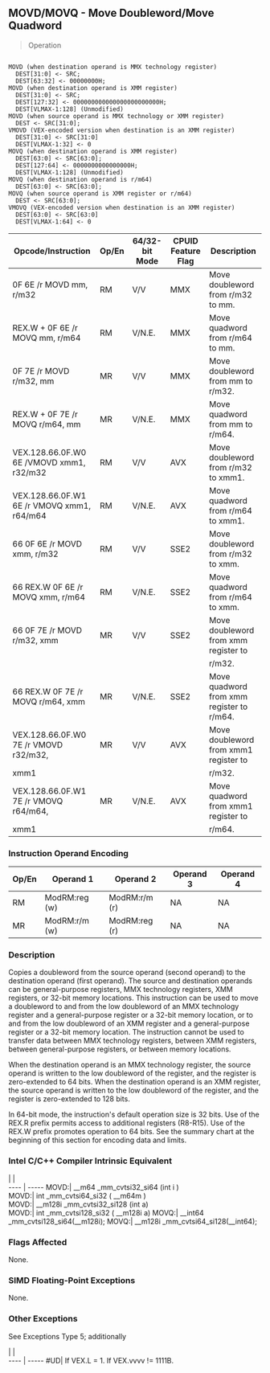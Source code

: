 ## MOVD/MOVQ - Move Doubleword/Move Quadword

> Operation
``` slim

MOVD (when destination operand is MMX technology register)
  DEST[31:0] <- SRC;
  DEST[63:32] <- 00000000H;
MOVD (when destination operand is XMM register)
  DEST[31:0] <- SRC;
  DEST[127:32] <- 000000000000000000000000H;
  DEST[VLMAX-1:128] (Unmodified)
MOVD (when source operand is MMX technology or XMM register)
  DEST <- SRC[31:0];
VMOVD (VEX-encoded version when destination is an XMM register)
  DEST[31:0] <- SRC[31:0]
  DEST[VLMAX-1:32] <- 0
MOVQ (when destination operand is XMM register)
  DEST[63:0] <- SRC[63:0];
  DEST[127:64] <- 0000000000000000H;
  DEST[VLMAX-1:128] (Unmodified)
MOVQ (when destination operand is r/m64)
  DEST[63:0] <- SRC[63:0];
MOVQ (when source operand is XMM register or r/m64)
  DEST <- SRC[63:0];
VMOVQ (VEX-encoded version when destination is an XMM register)
  DEST[63:0] <- SRC[63:0]
  DEST[VLMAX-1:64] <- 0

```

 Opcode/Instruction                        | Op/En| 64/32-bit Mode| CPUID Feature Flag| Description                              
 ---  | --- | --- | --- | ---
 0F 6E /r MOVD mm, r/m32                   | RM   | V/V           | MMX               | Move doubleword from r/m32 to mm.        
 REX.W + 0F 6E /r MOVQ mm, r/m64           | RM   | V/N.E.        | MMX               | Move quadword from r/m64 to mm.          
 0F 7E /r MOVD r/m32, mm                   | MR   | V/V           | MMX               | Move doubleword from mm to r/m32.        
 REX.W + 0F 7E /r MOVQ r/m64, mm           | MR   | V/N.E.        | MMX               | Move quadword from mm to r/m64.          
 VEX.128.66.0F.W0 6E /VMOVD xmm1, r32/m32  | RM   | V/V           | AVX               | Move doubleword from r/m32 to xmm1.      
 VEX.128.66.0F.W1 6E /r VMOVQ xmm1, r64/m64| RM   | V/N.E.        | AVX               | Move quadword from r/m64 to xmm1.        
 66 0F 6E /r MOVD xmm, r/m32               | RM   | V/V           | SSE2              | Move doubleword from r/m32 to xmm.       
 66 REX.W 0F 6E /r MOVQ xmm, r/m64         | RM   | V/N.E.        | SSE2              | Move quadword from r/m64 to xmm.         
 66 0F 7E /r MOVD r/m32, xmm               | MR   | V/V           | SSE2              | Move doubleword from xmm register to     
                                           |      |               |                   | r/m32.                                   
 66 REX.W 0F 7E /r MOVQ r/m64, xmm         | MR   | V/N.E.        | SSE2              | Move quadword from xmm register to r/m64.
 VEX.128.66.0F.W0 7E /r VMOVD r32/m32,     | MR   | V/V           | AVX               | Move doubleword from xmm1 register to    
 xmm1                                      |      |               |                   | r/m32.                                   
 VEX.128.66.0F.W1 7E /r VMOVQ r64/m64,     | MR   | V/N.E.        | AVX               | Move quadword from xmm1 register to      
 xmm1                                      |      |               |                   | r/m64.                                   

### Instruction Operand Encoding
 Op/En| Operand 1    | Operand 2    | Operand 3| Operand 4
 ---  | --- | --- | --- | ---
 RM   | ModRM:reg (w)| ModRM:r/m (r)| NA       | NA       
 MR   | ModRM:r/m (w)| ModRM:reg (r)| NA       | NA       

### Description
Copies a doubleword from the source operand (second operand) to the destination
operand (first operand). The source and destination operands can be general-purpose
registers, MMX technology registers, XMM registers, or 32-bit memory locations.
This instruction can be used to move a doubleword to and from the low doubleword
of an MMX technology register and a general-purpose register or a 32-bit memory
location, or to and from the low doubleword of an XMM register and a general-purpose
register or a 32-bit memory location. The instruction cannot be used to transfer
data between MMX technology registers, between XMM registers, between general-purpose
registers, or between memory locations.

When the destination operand is an MMX technology register, the source operand
is written to the low doubleword of the register, and the register is zero-extended
to 64 bits. When the destination operand is an XMM register, the source operand
is written to the low doubleword of the register, and the register is zero-extended
to 128 bits.

In 64-bit mode, the instruction's default operation size is 32 bits. Use of
the REX.R prefix permits access to additional registers (R8-R15). Use of the
REX.W prefix promotes operation to 64 bits. See the summary chart at the beginning
of this section for encoding data and limits.



### Intel C/C++ Compiler Intrinsic Equivalent
   | |  
---- | -----
 MOVD:| __m64 _mm_cvtsi32_si64 (int i )    
 MOVD:| int _mm_cvtsi64_si32 ( __m64m )    
 MOVD:| __m128i _mm_cvtsi32_si128 (int a)  
 MOVD:| int _mm_cvtsi128_si32 ( __m128i a) 
 MOVQ:| __int64 _mm_cvtsi128_si64(__m128i);
 MOVQ:| __m128i _mm_cvtsi64_si128(__int64);

### Flags Affected
None.


### SIMD Floating-Point Exceptions
None.


### Other Exceptions
See Exceptions Type 5; additionally

   | |  
---- | -----
 #UD| If VEX.L = 1. If VEX.vvvv != 1111B.
